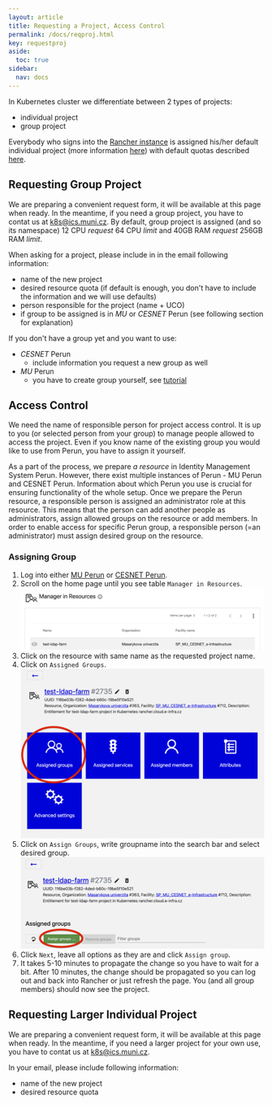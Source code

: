 ```yaml
---
layout: article
title: Requesting a Project, Access Control
permalink: /docs/reqproj.html
key: requestproj
aside:
  toc: true
sidebar:
  nav: docs
---
```


In Kubernetes cluster we differentiate between 2 types of projects:
- individual project
- group project

Everybody who signs into the [Rancher instance](rancher.cloud.e-infra.cz) is assigned his/her default individual project (more information [here](https://docs.cerit.io/docs/rancher.html)) with default quotas described [here](https://docs.cerit.io/docs/quotas.html). 

## Requesting Group Project
We are preparing a convenient request form, it will be available at this page when ready. In the meantime, if you need a group project, you have to contat us at  <a href="mailto:k8s@ics.muni.cz">k8s@ics.muni.cz</a>. By default, group project is assigned (and so its namespace) 12 CPU *request* 64 CPU *limit* and  40GB RAM *request* 256GB RAM *limit*. 

When asking for a project, please include in in the email following information:
- name of the new project
- desired resource quota (if default is enough, you don't have to include the information and we will use defaults)
- person responsible for the project (name + UCO)
- if group to be assigned is in *MU* or *CESNET* Perun (see following section for explanation)

If you don't have a group yet and you want to use:
- *CESNET* Perun
  - include information you request a new group as well
- *MU* Perun
  - you have to create group yourself, see [tutorial](https://it.muni.cz/sluzby/sprava-skupin-a-pristupu/navody/jak-vytvorit-skupiny)

## Access Control
We need the name of responsible person for project access control. It is up to you (or selected person from your group) to manage people allowed to access the project. Even if you know name of the existing group you would like to use from Perun, you have to assign it yourself.

As a part of the process, we prepare *a resource* in Identity Management System Perun. However, there exist multiple instances of Perun - MU Perun and CESNET Perun. Information about which Perun you use is crucial for ensuring functionality of the whole setup. Once we prepare the Perun resource, a responsible person is assigned an administrator role at this resource. This means that the person can add another people as administrators, assign allowed groups on the resource or add members. In order to enable access for specific Perun group, a responsible person (=an administrator) must assign desired group on the resource. 

### Assigning Group
1. Log into either [MU Perun](https://perun.aai.muni.cz) or [CESNET Perun](https://perun.aai.cesnet.cz).
2. Scroll on the home page until you see table `Manager in Resources`.
![manager](request-project-images/manager.png)
3. Click on the resource with same name as the requested project name.
4. Click on `Assigned Groups`.
![manager](request-project-images/assign_button.png)
5. Click on `Assign Groups`, write groupname into the search bar and select desired group.
![manager](request-project-images/assign_group.png)
6. Click `Next`, leave all options as they are and click `Assign group`. 
7. It takes 5-10 minutes to propagate the change so you have to wait for a bit. After 10 minutes, the change should be propagated so you can log out and back into Rancher or just refresh the page. You (and all group  members) should now see the project.

## Requesting Larger Individual Project
We are preparing a convenient request form, it will be available at this page when ready. In the meantime, if you need a larger project for your own use, you have to contat us at <a href="mailto:k8s@ics.muni.cz">k8s@ics.muni.cz</a>.

In your email, please include following information:
- name of the new project
- desired resource quota 
